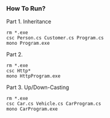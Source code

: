 ### How To Run?
Part 1. Inheritance
```
rm *.exe
csc Person.cs Customer.cs Program.cs
mono Program.exe
```

Part 2.
```
rm *.exe
csc Http*
mono HttpProgram.exe
```

Part 3. Up/Down-Casting
```
rm *.exe
csc Car.cs Vehicle.cs CarProgram.cs 
mono CarProgram.exe
```

